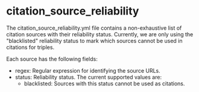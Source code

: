 # citation_source_reliability

The citation_source_reliability.yml file contains a non-exhaustive list of citation sources with their reliability status. Currently, we are only using the "blacklisted" reliability status to mark which sources cannot be used in citations for triples.

Each source has the following fields:
- regex: Regular expression for identifying the source URLs.
- status: Reliability status. The current supported values are:
  - blacklisted: Sources with this status cannot be used as citations.
